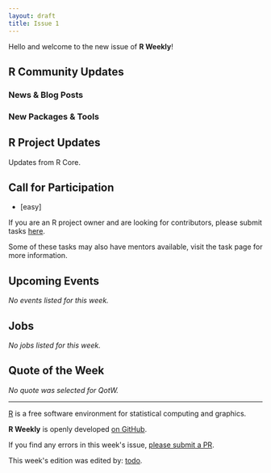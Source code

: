 ```yaml
---
layout: draft
title: Issue 1
---
```


Hello and welcome to the new issue of **R Weekly**!

## R Community Updates

### News & Blog Posts



### New Packages & Tools



## R Project Updates

Updates from R Core.

## Call for Participation

* [easy] [  ]()

If you are an R project owner and are looking for contributors, please submit tasks [here]().

Some of these tasks may also have mentors available, visit the task page for more information.

## Upcoming Events

*No events listed for this week.*

## Jobs

*No jobs listed for this week.*

## Quote of the Week

*No quote was selected for QotW.*

<HR />

[R](https://www.r-project.org/) is a free software environment for statistical computing and graphics. 

**R Weekly** is openly developed [on GitHub](https://github.com/rweekly/rweekly.org).

If you find any errors in this week's issue, [please submit a PR](https://github.com/rweekly/rweekly.org/pulls).

This week's edition was edited by: [todo](https://github.com/).